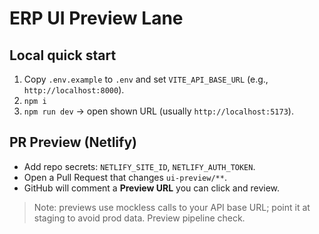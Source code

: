 # ERP UI Preview Lane

## Local quick start
1. Copy `.env.example` to `.env` and set `VITE_API_BASE_URL` (e.g., `http://localhost:8000`).
2. `npm i`
3. `npm run dev` → open shown URL (usually `http://localhost:5173`).

## PR Preview (Netlify)
- Add repo secrets: `NETLIFY_SITE_ID`, `NETLIFY_AUTH_TOKEN`.
- Open a Pull Request that changes `ui-preview/**`.
- GitHub will comment a **Preview URL** you can click and review.

> Note: previews use mockless calls to your API base URL; point it at staging to avoid prod data.
Preview pipeline check.
